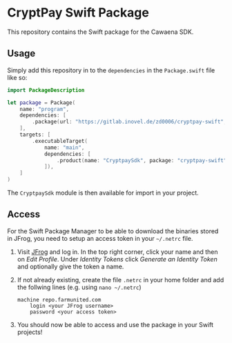 # CryptPay Swift Package

This repository contains the Swift package for the Cawaena SDK.

## Usage

Simply add this repository in to the `dependencies` in the `Package.swift` file like so:
```swift
import PackageDescription

let package = Package(
    name: "program",
    dependencies: [
        .package(url: "https://gitlab.inovel.de/zd0006/cryptpay-swift", from: "0.0.1")
    ],
    targets: [
        .executableTarget(
            name: "main",
            dependencies: [
                .product(name: "CryptpaySdk", package: "cryptpay-swift")
            ]),
    ]
)
```

The `CryptpaySdk` module is then available for import in your project.

## Access

For the Swift Package Manager to be able to download the binaries stored in JFrog, you need to setup
an access token in your `~/.netrc` file. 

1. Visit [JFrog](https://repo.farmunited.com/) and log in. In the top right corner, click your name
   and then on _Edit Profile_. Under _Identity Tokens_ click _Generate an Identity Token_ and optionally
   give the token a name.

2.  If not already existing, create the file `.netrc` in your home folder and add the follwing lines (e.g. using `nano ~/.netrc`)
    ```
    machine repo.farmunited.com
        login <your JFrog username>
        password <your access token>
    ```
3. You should now be able to access and use the package in your Swift projects!

